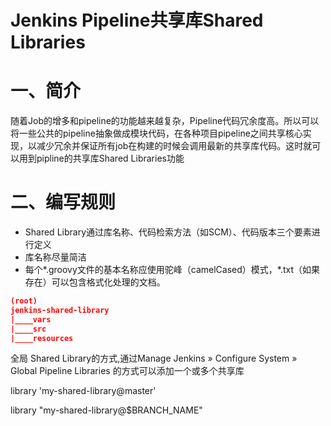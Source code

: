 

# Jenkins Pipeline共享库Shared Libraries

# 一、简介

随着Job的增多和pipeline的功能越来越复杂，Pipeline代码冗余度高。所以可以将一些公共的pipeline抽象做成模块代码，在各种项目pipeline之间共享核心实现，以减少冗余并保证所有job在构建的时候会调用最新的共享库代码。这时就可以用到pipline的共享库Shared Libraries功能



# 二、编写规则

- Shared Library通过库名称、代码检索方法（如SCM）、代码版本三个要素进行定义
- 库名称尽量简洁
- 每个*.groovy文件的基本名称应使用驼峰（camelCased）模式，*.txt（如果存在）可以包含格式化处理的文档。



```json
(root)
jenkins-shared-library
|____vars
|____src
|____resources
```





全局 Shared Library的方式,通过Manage Jenkins » Configure System » Global Pipeline Libraries 的方式可以添加一个或多个共享库





library 'my-shared-library@master'

library "my-shared-library@$BRANCH_NAME"